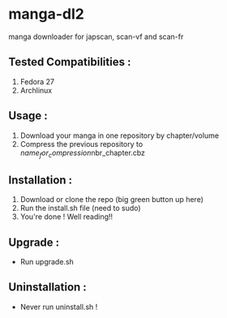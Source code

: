 # manga-dl2
manga downloader for japscan, scan-vf and scan-fr


## Tested Compatibilities :
1) Fedora 27
2) Archlinux

## Usage :
1) Download your manga in one repository by chapter/volume
2) Compress the previous repository to $name_for_compression$nbr_chapter.cbz

## Installation :
1) Download or clone the repo (big green button up here)
2) Run the install.sh file (need to sudo)
4) You're done ! Well reading!!

## Upgrade :
- Run upgrade.sh

## Uninstallation :
- Never run uninstall.sh !
